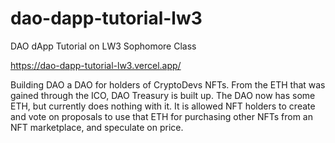 # dao-dapp-tutorial-lw3
DAO dApp Tutorial on LW3 Sophomore Class

https://dao-dapp-tutorial-lw3.vercel.app/

Building DAO
a DAO for holders of CryptoDevs NFTs. From the ETH that was gained through the ICO, DAO Treasury is built up. The DAO now has some ETH, but currently does nothing with it.
It is allowed NFT holders to create and vote on proposals to use that ETH for purchasing other NFTs from an NFT marketplace, and speculate on price. 


